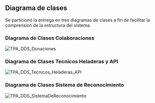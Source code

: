 ## Diagrama de clases

Se particionó la entrega en tres diagramas de clases 
a fin de facilitar la comprensión de la estructura del sistema.

### Diagrama de Clases Colaboraciones

![TPA_DDS_Donaciones](https://github.com/mgerezqa/tpa_componentes/assets/54424951/34032e6a-7264-464f-8b13-8b64c31a7c34)

### Diagrama de Clases Tecnicos Heladeras y API

![TPA_DDS_Tecnicos_Heladeras_API](https://github.com/mgerezqa/tpa_componentes/assets/54424951/71bf70c7-4d9e-4c73-9b93-8347ffa4fd91)


### Diagrama de Clases Sistema de Reconocimiento

![TPA_DDS_SistemaDeReconocimiento](https://github.com/mgerezqa/tpa_componentes/assets/54424951/3fb6855c-b5f2-44c5-88af-06dc2fb9305a)
